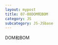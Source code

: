 ```yaml
---
layout: mypost
title: 07-08DOM和BOM
category: JS
subcategory: JS-JSbase
---
```

DOM和BOM

<!-- more -->

